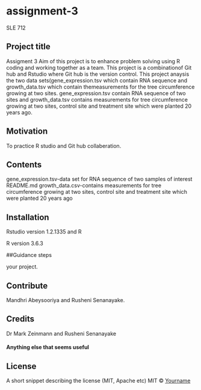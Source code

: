 # assignment-3
SLE 712
## Project title
Assigment 3
Aim of this project is to enhance problem solving using R coding and working together as a team. This project is a combinationof Git hub and Rstudio where Git hub is the version control.
This project anaysis the two data sets(gene_expression.tsv which contain RNA sequence and growth_data.tsv which contain themeasurements for the tree circumference growing at two sites. 
gene_expression.tsv contain RNA sequence of two sites and growth_data.tsv contains measurements for tree circumference growing at two sites, control site and treatment site which were planted 20 years ago.


## Motivation
To practice R studio and Git hub collaberation.

## Contents
gene_expression.tsv-data set for RNA sequence of two samples of interest
README.md
growth_data.csv-contains measurements for tree circumference growing at two sites, control site and treatment site which were planted 20 years ago
## Installation
Rstudio version 1.2.1335 and R

R version 3.6.3

##Guidance steps

your project.
## Contribute
Mandhri Abeysooriya and Rusheni Senanayake.
## Credits
Dr Mark Zeinmann and Rusheni Senanayake
#### Anything else that seems useful
## License
A short snippet describing the license (MIT, Apache etc)
MIT © [Yourname]()